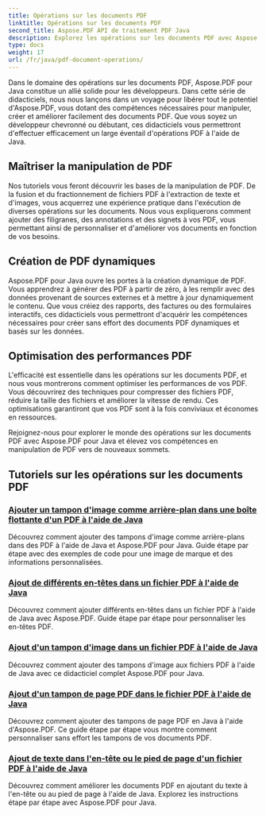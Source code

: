 ```yaml
---
title: Opérations sur les documents PDF
linktitle: Opérations sur les documents PDF
second_title: Aspose.PDF API de traitement PDF Java
description: Explorez les opérations sur les documents PDF avec Aspose.PDF pour Java. Apprenez à manipuler, créer et améliorer des PDF de manière transparente en Java.
type: docs
weight: 17
url: /fr/java/pdf-document-operations/
---
```


Dans le domaine des opérations sur les documents PDF, Aspose.PDF pour Java constitue un allié solide pour les développeurs. Dans cette série de didacticiels, nous nous lançons dans un voyage pour libérer tout le potentiel d'Aspose.PDF, vous dotant des compétences nécessaires pour manipuler, créer et améliorer facilement des documents PDF. Que vous soyez un développeur chevronné ou débutant, ces didacticiels vous permettront d'effectuer efficacement un large éventail d'opérations PDF à l'aide de Java.

## Maîtriser la manipulation de PDF

Nos tutoriels vous feront découvrir les bases de la manipulation de PDF. De la fusion et du fractionnement de fichiers PDF à l'extraction de texte et d'images, vous acquerrez une expérience pratique dans l'exécution de diverses opérations sur les documents. Nous vous expliquerons comment ajouter des filigranes, des annotations et des signets à vos PDF, vous permettant ainsi de personnaliser et d'améliorer vos documents en fonction de vos besoins.

## Création de PDF dynamiques

Aspose.PDF pour Java ouvre les portes à la création dynamique de PDF. Vous apprendrez à générer des PDF à partir de zéro, à les remplir avec des données provenant de sources externes et à mettre à jour dynamiquement le contenu. Que vous créiez des rapports, des factures ou des formulaires interactifs, ces didacticiels vous permettront d'acquérir les compétences nécessaires pour créer sans effort des documents PDF dynamiques et basés sur les données.

## Optimisation des performances PDF

L'efficacité est essentielle dans les opérations sur les documents PDF, et nous vous montrerons comment optimiser les performances de vos PDF. Vous découvrirez des techniques pour compresser des fichiers PDF, réduire la taille des fichiers et améliorer la vitesse de rendu. Ces optimisations garantiront que vos PDF sont à la fois conviviaux et économes en ressources.

Rejoignez-nous pour explorer le monde des opérations sur les documents PDF avec Aspose.PDF pour Java et élevez vos compétences en manipulation de PDF vers de nouveaux sommets.

## Tutoriels sur les opérations sur les documents PDF
### [Ajouter un tampon d'image comme arrière-plan dans une boîte flottante d'un PDF à l'aide de Java](./add-image-stamp-as-background-in-floating-box-of-pdf-using-java/)
Découvrez comment ajouter des tampons d'image comme arrière-plans dans des PDF à l'aide de Java et Aspose.PDF pour Java. Guide étape par étape avec des exemples de code pour une image de marque et des informations personnalisées.
### [Ajout de différents en-têtes dans un fichier PDF à l'aide de Java](./adding-different-headers-in-one-pdf-file-using-java/)
Découvrez comment ajouter différents en-têtes dans un fichier PDF à l'aide de Java avec Aspose.PDF. Guide étape par étape pour personnaliser les en-têtes PDF.
### [Ajout d'un tampon d'image dans un fichier PDF à l'aide de Java](./adding-image-stamp-in-pdf-file-using-java/)
Découvrez comment ajouter des tampons d'image aux fichiers PDF à l'aide de Java avec ce didacticiel complet Aspose.PDF pour Java.
### [Ajout d'un tampon de page PDF dans le fichier PDF à l'aide de Java](./adding-pdf-page-stamp-in-pdf-file-using-java/)
Découvrez comment ajouter des tampons de page PDF en Java à l'aide d'Aspose.PDF. Ce guide étape par étape vous montre comment personnaliser sans effort les tampons de vos documents PDF.
### [Ajout de texte dans l'en-tête ou le pied de page d'un fichier PDF à l'aide de Java](./adding-text-in-header-or-footer-of-pdf-file-using-java/)
Découvrez comment améliorer les documents PDF en ajoutant du texte à l'en-tête ou au pied de page à l'aide de Java. Explorez les instructions étape par étape avec Aspose.PDF pour Java.